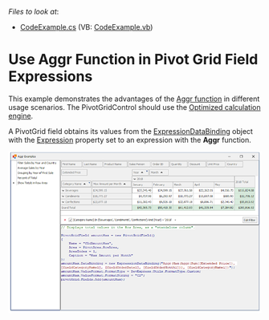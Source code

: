 <!-- default file list -->
*Files to look at*:
* [CodeExample.cs](./CS/Pivot-Aggr-Examples/CodeFiles/CodeExample.cs) (VB: [CodeExample.vb](./VB/Pivot-Aggr-Examples/CodeFiles/CodeExample.vb))
<!-- default file list end -->

# Use Aggr Function in Pivot Grid Field Expressions

This example demonstrates the advantages of the [Aggr function](https://docs.devexpress.com/CoreLibraries/401198) in different usage scenarios. The PivotGridControl should use the [Optimized calculation engine](https://docs.devexpress.com/CoreLibraries/401367).

A PivotGrid field obtains its values from the [ExpressionDataBinding](https://docs.devexpress.com/WindowsForms/DevExpress.XtraPivotGrid.ExpressionDataBinding) object with the [Expression](https://docs.devexpress.com/CoreLibraries/DevExpress.PivotGrid.DataBinding.ExpressionBindingBase.Expression) property set to an expression with the **Aggr** function.

![](/images/screenshot.png)
